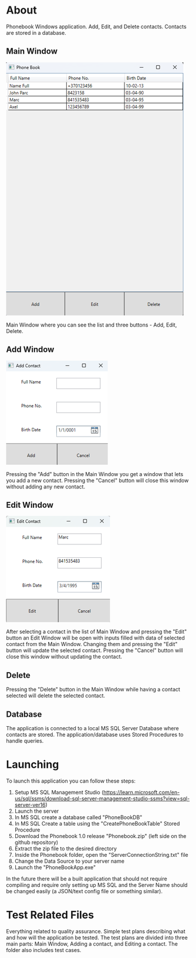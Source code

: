 # About

Phonebook Windows application. Add, Edit, and Delete contacts. Contacts are stored in a database.

## Main Window

![MainWindow](ReadmeImgs/MainWindow.png)

Main Window where you can see the list and three buttons - Add, Edit, Delete.

## Add Window

![AddWindow](ReadmeImgs/AddWindow.png)

Pressing the "Add" button in the Main Window you get a window that lets you add a new contact. Pressing the "Cancel" button will close this window without adding any new contact.

## Edit Window

![EditWindow](ReadmeImgs/EditWindow.png)

After selecting a contact in the list of Main Window and pressing the "Edit" button an Edit Window will be open with inputs filled with data of selected contact from the Main Window. Changing them and pressing the "Edit" button will update the selected contact.
Pressing the "Cancel" button will close this window without updating the contact.

## Delete

Pressing the "Delete" button in the Main Window while having a contact selected will delete the selected contact.

## Database

The application is connected to a local MS SQL Server Database where contacts are stored. The application/database uses Stored Procedures to handle queries.

# Launching

To launch this application you can follow these steps:
1. Setup MS SQL Management Studio (https://learn.microsoft.com/en-us/sql/ssms/download-sql-server-management-studio-ssms?view=sql-server-ver16)
2. Launch the server
3. In MS SQL create a database called "PhoneBookDB"
4. In MS SQL Create a table using the "CreatePhoneBookTable" Stored Procedure
5. Download the Phonebook 1.0 release "Phonebook.zip" (left side on the github repository)
6. Extract the zip file to the desired directory
7. Inside the Phonebook folder, open the "ServerConnectionString.txt" file
8. Change the Data Source to your server name
9. Launch the "PhoneBookApp.exe"

In the future there will be a built application that should not require compiling and require only setting up MS SQL and the Server Name should be changed easily (a JSON/text config file or something similar).

# Test Related Files

Everything related to quality assurance. Simple test plans describing what and how will the application be tested. The test plans are divided into three main parts: Main Window, Adding a contact, and Editing a contact. The folder also includes test cases.